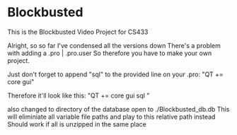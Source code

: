 # Blockbusted
This is the Blockbusted Video Project for CS433


Alright, so so far I've condensed all the versions down
There's a problem with adding a .pro | .pro.user
So therefore you have to make your own project.

Just don't forget to append "sql" to the provided line on your .pro:
"QT       += core gui"

Therefore it'll look like this:
"QT       += core gui sql "


also changed to directory of the database open to ./Blockbusted_db.db
This will eliminiate all variable file paths and play to this relative path instead
Should work if all is unzipped in the same place

